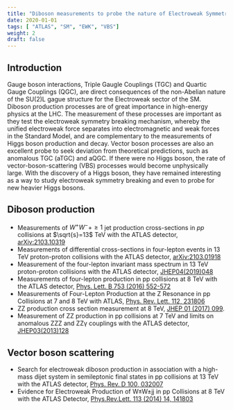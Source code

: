 ```yaml
---
title: "Diboson measurements to probe the nature of Electroweak Symmetry Breaking"
date: 2020-01-01
tags: [ "ATLAS", "SM", "EWK", "VBS"]
weight: 2
draft: false
---
```


## Introduction
Gauge boson interactions, Triple Gaugle Couplings (TGC) and Quartic Gauge Couplings (QGC), are direct consequences of the non-Abelian nature of the SU(2)L gague structure for the Electroweak sector of the SM.
Diboson production processes are of great importance in high-energy physics at the LHC.
The measurement of these processes are important as they test the electroweak symmetry breaking mechanism, whereby the unified electroweak force separates into electromagnetic and weak forces in the Standard Model, and are complementary to the measurements of Higgs boson production and decay.
Vector boson processes are also an excellent probe to seek deviation from theoretical predictions, such as anomalous TGC (aTGC) and aQGC.
If there were no Higgs boson, the rate of vector-boson-scattering (VBS) processes would become unphysically large.
With the discovery of a Higgs boson, they have remained interesting as a way to study electroweak symmetry breaking and even to probe for new heavier Higgs bosons.

## Diboson production

* Measurements of $W^+W^-+\ge 1$ jet production cross-sections in $pp$ collisions at $\sqrt{s}=13$ TeV with the ATLAS detector, [arXiv:2103.10319](https://arxiv.org/abs/2103.10319)
* Measurements of differential cross-sections in four-lepton events in 13 TeV proton-proton collisions with the ATLAS detector, [arXiv:2103.01918](https://arxiv.org/abs/2103.01918)
* Measurement of the four-lepton invariant mass spectrum in 13 TeV proton-proton collisions with the ATLAS detector, [JHEP04(2019)048](https://doi.org/10.1007/JHEP04(2019)048)
* Measurements of four-lepton production in pp collisions at 8 TeV with the ATLAS detector, [Phys. Lett. B 753 (2016) 552-572](https://doi.org/10.1016/j.physletb.2015.12.048)
* Measurements of Four-Lepton Production at the Z Resonance in pp Collisions at 7 and 8 TeV with ATLAS, [Phys. Rev. Lett. 112, 231806](https://doi.org/10.1103/PhysRevLett.112.231806)
* ZZ production cross section measurement at 8 TeV, [JHEP 01 (2017) 099](https://doi.org/10.1007/JHEP01(2017)099).
* Measurement of ZZ production in pp collisions at 7 TeV and limits on anomalous ZZZ and ZZγ couplings with the ATLAS detector, [JHEP03(2013)128](https://doi.org/10.1007/JHEP03(2013)128)

## Vector boson scattering

* Search for electroweak diboson production in association with a high-mass dijet system in semileptonic final states in pp collisions at 13 TeV with the ATLAS detector, [Phys. Rev. D 100, 032007](https://doi.org/10.1103/PhysRevD.100.032007)
* Evidence for Electroweak Production of W±W±jj in pp Collisions at 8 TeV with the ATLAS Detector, [Phys.Rev.Lett. 113 (2014) 14, 141803](https://doi.org/10.1103/PhysRevLett.113.141803)
